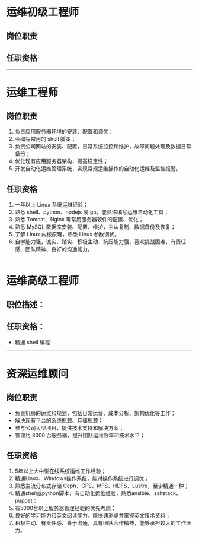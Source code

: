 # 运维初级工程师

## 岗位职责 
## 任职资格

---

# 运维工程师

## 岗位职责 
1. 负责应用服务器环境的安装、配置和调优；
2. 会编写常用的 shell 脚本；
3. 负责公司网站的安装、配置，日常系统监控和维护，故障问题处理及数据日常备份；
4. 优化现有应用服务器架构，提高稳定性；
5. 开发自动化运维管理系统，实现常规运维操作的自动化运维及监控报警。


## 任职资格
1. 一年以上 Linux 系统运维经验；
2. 熟悉 shell、python、nodejs 或 go，能熟练编写运维自动化工具；
3. 熟悉 Tomcat、Nginx 等常用服务器软件的配置、优化；
4. 熟悉 MySQL 数据库安装、配置、维护，主从复制、数据备份及恢复；
5. 了解 Linux 内核原理，熟悉 Linux 参数调优。
6. 自学能力强，诚实、踏实、积极主动、抗压能力强，喜欢挑战困难，有责任感、团队精神、良好的沟通能力。

---

# 运维高级工程师

## 职位描述：

## 任职资格：
- 精通 shell 编程 


---

# 资深运维顾问

## 岗位职责
- 负责机房的运维和规划，包括日常运营、成本分析、架构优化等工作；
- 解决现有平台的系统瓶颈、存储瓶颈；
- 参与公司大型项目，提供技术支持和解决方案；
- 管理约 8000 台服务器，提升团队运维效率和技术水平；

## 任职资格
1. 5年以上大中型在线系统运维工作经验；
2. 精通Linux、Windows操作系统，能对操作系统进行调优；
3. 熟悉主流分布式存储 Ceph、GFS、MFS、HDFS、Lustre，至少精通一种；
4. 精通shell或python脚本，有自动化运维经验，熟悉ansible、saltstack、puppet；
5. 有5000台以上服务器管理经验的优先考虑；
6. 良好的学习能力和英文阅读能力，能快速浏览并掌握英文技术资料；
7. 积极主动、有责任感、善于沟通，具有团队合作精神，能够承担较大的工作压力。



